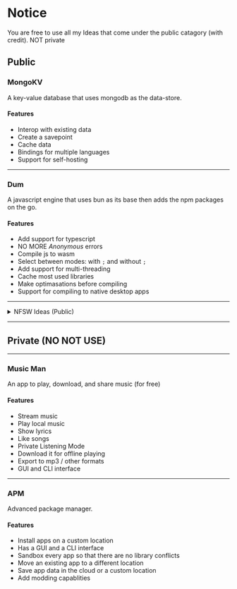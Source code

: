 # Notice

You are free to use all my Ideas that come under the public catagory (with credit). NOT private

## Public

### MongoKV 
A key-value database that uses mongodb as the data-store.

#### Features
- Interop with existing data
- Create a savepoint
- Cache data
- Bindings for multiple languages
- Support for self-hosting

---

### Dum
A javascript engine that uses bun as its base then adds the npm packages on the go.

#### Features
- Add support for typescript
- NO MORE *Anonymous* errors
- Compile js to wasm
- Select between modes: with `;` and without `;`
- Add support for multi-threading
- Cache most used libraries
- Make optimasations before compiling
- Support for compiling to native desktop apps


---

<details> 
<summary>NFSW Ideas (Public)</summary>

### Ara Ara
An app for watching porn with the hassle of clicking on susy links

#### Features
- Look up tags. Like #asian, #redhead, #russian, #blowjob
- Save your favorate porn
- Share stuff
- Jump to "action"
- Like/Dislike
- Hentai with the censoring


</details>

---

## Private (NO NOT USE)

---

### Music Man
An app to play, download, and share music (for free)

#### Features
- Stream music
- Play local music
- Show lyrics
- Like songs
- Private Listening Mode
- Download it for offline playing
- Export to mp3 / other formats
- GUI and CLI interface

---

### APM
Advanced package manager.
#### Features
- Install apps on a custom location
- Has a GUI and a CLI interface
- Sandbox every app so that there are no library conflicts
- Move an existing app to a different location
- Save app data in the cloud or a custom location
- Add modding capablities

